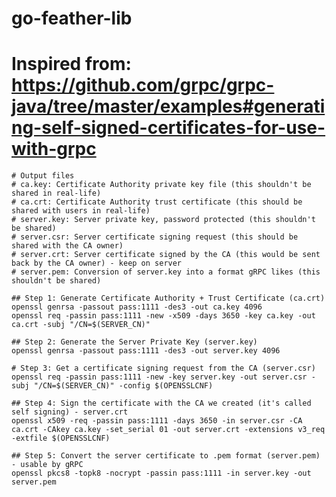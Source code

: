 # go-feather-lib


# Inspired from: https://github.com/grpc/grpc-java/tree/master/examples#generating-self-signed-certificates-for-use-with-grpc
    # Output files
    # ca.key: Certificate Authority private key file (this shouldn't be shared in real-life)
    # ca.crt: Certificate Authority trust certificate (this should be shared with users in real-life)
    # server.key: Server private key, password protected (this shouldn't be shared)
    # server.csr: Server certificate signing request (this should be shared with the CA owner)
    # server.crt: Server certificate signed by the CA (this would be sent back by the CA owner) - keep on server
    # server.pem: Conversion of server.key into a format gRPC likes (this shouldn't be shared)

    ## Step 1: Generate Certificate Authority + Trust Certificate (ca.crt)
	openssl genrsa -passout pass:1111 -des3 -out ca.key 4096
	openssl req -passin pass:1111 -new -x509 -days 3650 -key ca.key -out ca.crt -subj "/CN=$(SERVER_CN)"

	## Step 2: Generate the Server Private Key (server.key)
	openssl genrsa -passout pass:1111 -des3 -out server.key 4096

	# Step 3: Get a certificate signing request from the CA (server.csr)
	openssl req -passin pass:1111 -new -key server.key -out server.csr -subj "/CN=$(SERVER_CN)" -config $(OPENSSLCNF)

	## Step 4: Sign the certificate with the CA we created (it's called self signing) - server.crt
	openssl x509 -req -passin pass:1111 -days 3650 -in server.csr -CA ca.crt -CAkey ca.key -set_serial 01 -out server.crt -extensions v3_req -extfile $(OPENSSLCNF)

	## Step 5: Convert the server certificate to .pem format (server.pem) - usable by gRPC
	openssl pkcs8 -topk8 -nocrypt -passin pass:1111 -in server.key -out server.pem